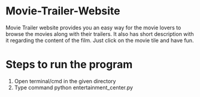 # Movie-Trailer-Website
Movie Trailer website provides you an easy way for the movie lovers to browse the movies along with their trailers. It also has short description with it regarding the content of the film. Just click on the movie tile and have fun.

# Steps to run the program
1) Open terminal/cmd in the given directory
2) Type command
    python entertainment_center.py

